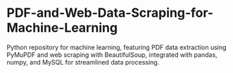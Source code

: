 # PDF-and-Web-Data-Scraping-for-Machine-Learning
Python repository for machine learning, featuring PDF data extraction using PyMuPDF and web scraping with BeautifulSoup, integrated with pandas, numpy, and MySQL for streamlined data processing.
